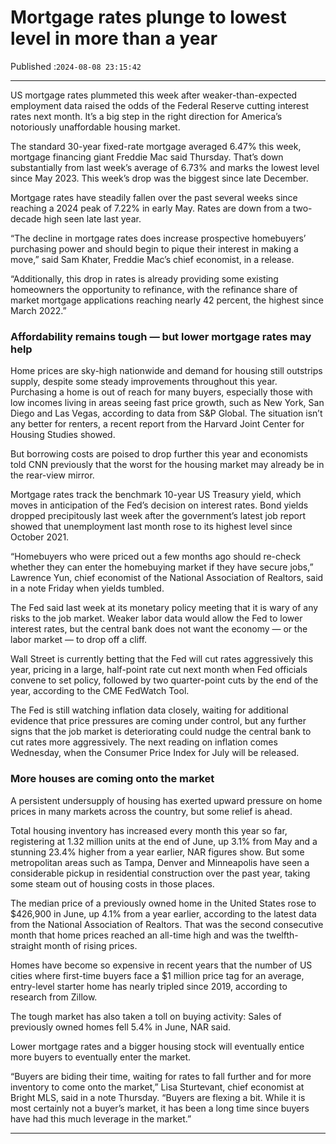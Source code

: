 # Mortgage rates plunge to lowest level in more than a year

Published :`2024-08-08 23:15:42`

---

US mortgage rates plummeted this week after weaker-than-expected employment data raised the odds of the Federal Reserve cutting interest rates next month. It’s a big step in the right direction for America’s notoriously unaffordable housing market.

The standard 30-year fixed-rate mortgage averaged 6.47% this week, mortgage financing giant Freddie Mac said Thursday. That’s down substantially from last week’s average of 6.73% and marks the lowest level since May 2023. This week’s drop was the biggest since late December.

Mortgage rates have steadily fallen over the past several weeks since reaching a 2024 peak of 7.22% in early May. Rates are down from a two-decade high seen late last year.

“The decline in mortgage rates does increase prospective homebuyers’ purchasing power and should begin to pique their interest in making a move,” said Sam Khater, Freddie Mac’s chief economist, in a release.

“Additionally, this drop in rates is already providing some existing homeowners the opportunity to refinance, with the refinance share of market mortgage applications reaching nearly 42 percent, the highest since March 2022.”

### Affordability remains tough — but lower mortgage rates may help

Home prices are sky-high nationwide and demand for housing still outstrips supply, despite some steady improvements throughout this year. Purchasing a home is out of reach for many buyers, especially those with low incomes living in areas seeing fast price growth, such as New York, San Diego and Las Vegas, according to data from S&P Global. The situation isn’t any better for renters, a recent report from the Harvard Joint Center for Housing Studies showed.

But borrowing costs are poised to drop further this year and economists told CNN previously that the worst for the housing market may already be in the rear-view mirror.

Mortgage rates track the benchmark 10-year US Treasury yield, which moves in anticipation of the Fed’s decision on interest rates. Bond yields dropped precipitously last week after the government’s latest job report showed that unemployment last month rose to its highest level since October 2021.

“Homebuyers who were priced out a few months ago should re-check whether they can enter the homebuying market if they have secure jobs,” Lawrence Yun, chief economist of the National Association of Realtors, said in a note Friday when yields tumbled.

The Fed said last week at its monetary policy meeting that it is wary of any risks to the job market. Weaker labor data would allow the Fed to lower interest rates, but the central bank does not want the economy — or the labor market — to drop off a cliff.

Wall Street is currently betting that the Fed will cut rates aggressively this year, pricing in a large, half-point rate cut next month when Fed officials convene to set policy, followed by two quarter-point cuts by the end of the year, according to the CME FedWatch Tool.

The Fed is still watching inflation data closely, waiting for additional evidence that price pressures are coming under control, but any further signs that the job market is deteriorating could nudge the central bank to cut rates more aggressively. The next reading on inflation comes Wednesday, when the Consumer Price Index for July will be released.

### More houses are coming onto the market

A persistent undersupply of housing has exerted upward pressure on home prices in many markets across the country, but some relief is ahead.

Total housing inventory has increased every month this year so far, registering at 1.32 million units at the end of June, up 3.1% from May and a stunning 23.4% higher from a year earlier, NAR figures show. But some metropolitan areas such as Tampa, Denver and Minneapolis have seen a considerable pickup in residential construction over the past year, taking some steam out of housing costs in those places.

The median price of a previously owned home in the United States rose to $426,900 in June, up 4.1% from a year earlier, according to the latest data from the National Association of Realtors. That was the second consecutive month that home prices reached an all-time high and was the twelfth-straight month of rising prices.

Homes have become so expensive in recent years that the number of US cities where first-time buyers face a $1 million price tag for an average, entry-level starter home has nearly tripled since 2019, according to research from Zillow.

The tough market has also taken a toll on buying activity: Sales of previously owned homes fell 5.4% in June, NAR said.

Lower mortgage rates and a bigger housing stock will eventually entice more buyers to eventually enter the market.

“Buyers are biding their time, waiting for rates to fall further and for more inventory to come onto the market,” Lisa Sturtevant, chief economist at Bright MLS, said in a note Thursday. “Buyers are flexing a bit. While it is most certainly not a buyer’s market, it has been a long time since buyers have had this much leverage in the market.”

---

